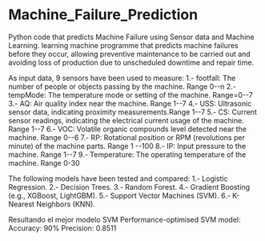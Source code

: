 # Machine_Failure_Prediction
Python code that predicts Machine Failure  using Sensor data and Machine Learning.
learning machine programme that predicts machine failures before they occur, allowing preventive maintenance to be carried out and avoiding loss of production due to unscheduled downtime and repair time.

As input data, 9 sensors have been used to measure:
    1.- footfall: The number of people or objects passing by the machine. Range 0--n
    2.- tempMode: The temperature mode or setting of the machine. Range=0--7
    3.- AQ: Air quality index near the machine. Range 1--7
    4.- USS: Ultrasonic sensor data, indicating proximity measurements.Range 1--7
    5.- CS: Current sensor readings, indicating the electrical current usage of the machine. Range 1--7
    6.- VOC: Volatile organic compounds level detected near the machine. Range 0--6
    7.- RP: Rotational position or RPM (revolutions per minute) of the machine parts. Range 1 --100
    8.- IP: Input pressure to the machine. Range 1--7
    9.- Temperature: The operating temperature of the machine. Range 0-30

The following models have been tested and compared:
    1.- Logistic Regression.
    2.- Decision Trees.
    3.- Random Forest.
    4.- Gradient Boosting (e.g., XGBoost, LightGBM).
    5.- Support Vector Machines (SVM).
    6.- K-Nearest Neighbors (KNN).

Resultando el mejor modelo SVM
Performance-optimised SVM model:
    Accuracy: 90%
    Precision: 0.8511

